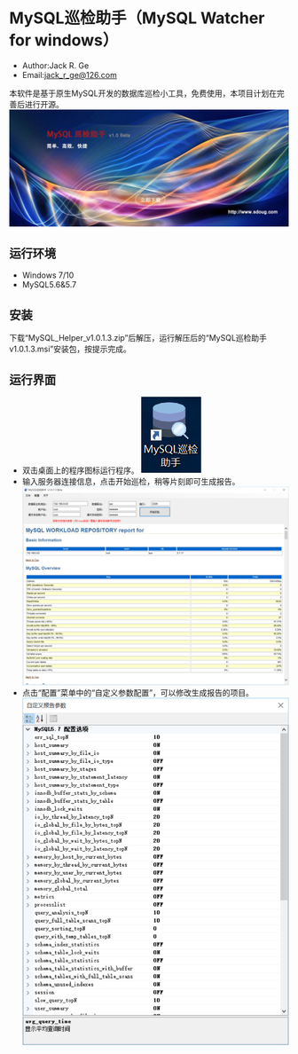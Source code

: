 # MySQL巡检助手（MySQL Watcher for windows）
* Author:Jack R. Ge
* Email:jack_r_ge@126.com

本软件是基于原生MySQL开发的数据库巡检小工具，免费使用，本项目计划在完善后进行开源。
![](banner.jpg)

## 运行环境
* Windows 7/10
* MySQL5.6&5.7

## 安装
下载“MySQL_Helper_v1.0.1.3.zip”后解压，运行解压后的“MySQL巡检助手v1.0.1.3.msi”安装包，按提示完成。

## 运行界面
* 双击桌面上的程序图标运行程序。
![](icon.png)
* 输入服务器连接信息，点击开始巡检，稍等片刻即可生成报告。
![](MySQL_Watcher-windows.png)
* 点击“配置”菜单中的“自定义参数配置”，可以修改生成报告的项目。
![](Config.png)
